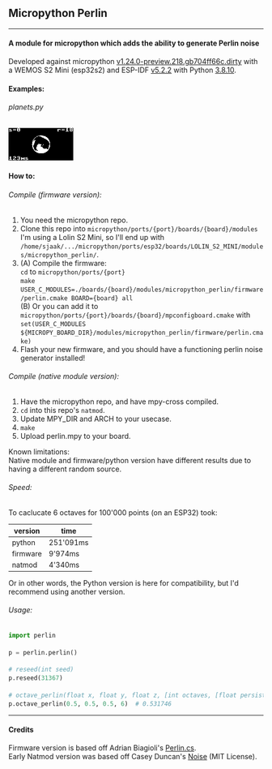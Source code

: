 ## Micropython Perlin  
----
#### A module for micropython which adds the ability to generate Perlin noise  

Developed against micropython [v1.24.0-preview.218.gb704ff66c.dirty](https://github.com/micropython/micropython/commit/b704ff66c3e034c36e548eb0b9874871b5f3b5d0) with a WEMOS S2 Mini (esp32s2) and ESP-IDF [v5.2.2](https://github.com/espressif/esp-idf/releases/tag/v5.2.2) with Python [3.8.10](https://www.python.org/downloads/release/python-3810/).  

#### Examples:  
###### planets.py
![planets](examples/planets.gif)  

#### How to:  
###### Compile (firmware version):  
1. You need the micropython repo.  
2. Clone this repo into `micropython/ports/{port}/boards/{board}/modules`  
I'm using a Lolin S2 Mini, so I'll end up with `/home/sjaak/.../micropython/ports/esp32/boards/LOLIN_S2_MINI/modules/micropython_perlin/`.  
3. (A) Compile the firmware:  
`cd` to `micropython/ports/{port}`  
`make USER_C_MODULES=./boards/{board}/modules/micropython_perlin/firmware/perlin.cmake BOARD={board} all`  
(B) Or you can add it to `micropython/ports/{port}/boards/{board}/mpconfigboard.cmake` with `set(USER_C_MODULES ${MICROPY_BOARD_DIR}/modules/micropython_perlin/firmware/perlin.cmake)`  
4. Flash your new firmware, and you should have a functioning perlin noise generator installed!  
###### Compile (native module version):  
1. Have the micropython repo, and have mpy-cross compiled.  
2. `cd` into this repo's `natmod`.  
3. Update MPY_DIR and ARCH to your usecase.  
4. `make`  
5. Upload perlin.mpy to your board.  
  
Known limitations:  
Native module and firmware/python version have different results due to having a different random source.  
###### Speed:  
To caclucate 6 octaves for 100'000 points (on an ESP32) took:  

| version  | time      |
| -------- | --------- |
| python   | 251'091ms |
| firmware |   9'974ms |
| natmod   |   4'340ms |

Or in other words, the Python version is here for compatibility, but I'd recommend using another version.  
###### Usage:
```py
import perlin

p = perlin.perlin()

# reseed(int seed)
p.reseed(31367)

# octave_perlin(float x, float y, float z, [int octaves, [float persistence]])
p.octave_perlin(0.5, 0.5, 0.5, 6)  # 0.531746
```  

----

#### Credits  
Firmware version is based off Adrian Biagioli's [Perlin.cs](https://gist.github.com/Flafla2/1a0b9ebef678bbce3215).  
Early Natmod version was based off Casey Duncan's [Noise](https://github.com/caseman/noise) (MIT License).  
